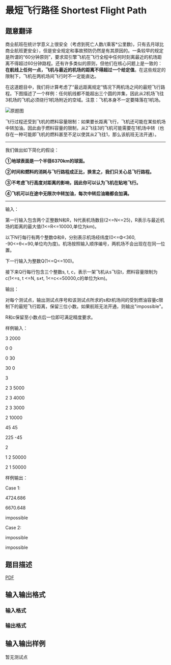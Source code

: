 # 最短飞行路径 Shortest Flight Path

## 题意翻译

商业航班在统计学意义上很安全（考虑到死亡人数/(乘客*公里数)，只有去月球比商业航班更安全），但是安全规定和事故预防仍然是有其原因的。一条较早的规定是所谓的“60分钟原则”，要求双引擎飞机在飞行全程中任何时刻离最近的机场距离不得超过60分钟路程。还有许多类似的原则，但他们在核心问题上是一致的：**在航线上任何一点，飞机与最近的机场的距离不得超过一个给定值**。在这些规定的限制下，飞机在两机场间飞行时不一定能直达。

在这道题目中，我们将计算考虑了“最远距离规定”情况下两机场之间的最短飞行路程。下图描述了一个样例：任何航线都不能超出三个圆的并集，因此从2机场飞往3机场的飞机必须绕行1机场附近的空域。注意：飞机本身不一定要降落在1机场。

![原题图](https://cdn.luogu.org/upload/pic/61797.png )

飞行过程还受到飞机的燃料容量限制：如果要长距离飞行，飞机还可能在某些机场中转加油。因此由于燃料容量的限制，从2飞往3的飞机可能需要在1机场中转（也存在一种可能即飞机的燃料甚至不足以使其从2飞往1，那么该航班无法开通）。

------------

我们做出如下简化的假设：

**①地球表面是一个半径6370km的球面。**

**②时间和燃料的消耗与飞行路程成正比，换言之，我们只关心总飞行路程。**

**③不考虑飞行高度对距离的影响，因此你可以认为飞机在贴地飞行。**

**④飞机可以在途中无限次中转加油，每次中转后油箱都会加满。**

------------

输入：

第一行输入包含两个正整数N和R，N代表机场数目(2<=N<=25)，R表示与最近机场的距离的最大值(1<=R<=10000,单位为km)。

以下N行每行有两个整数Φ和θ，分别表示机场经纬度(0<=Φ<360, -90<=θ<=90,单位均为度)。机场按照输入顺序编号，两机场不会出现在在同一位置。

下一行输入为整数Q(1<=Q<=100)。

接下来Q行每行包含三个整数s, t, c，表示一架飞机从s飞往t，燃料容量限制为c(1<=s, t <=N, s≠t, 1<=c<=50000,c的单位为km)。

输出：

对每个测试点，输出测试点序号和该测试点所求的s和t机场间的受到燃油容量c限制下的最短飞行距离，保留三位小数。如果航班无法开通，则输出"impossible"。

R和c保留至小数点后一位即可满足精度要求。

样例输入：

3 2000

0 0

0 30

30 0

3

2 3 5000

2 3 4000

2 3 3000

2 10000

45 45

225 -45

2

1 2 50000

2 1 50000

样例输出：

Case 1:

4724.686

6670.648

impossible

Case 2:

impossible

impossible

## 题目描述

[problemUrl]: https://uva.onlinejudge.org/index.php?option=com_onlinejudge&Itemid=8&category=247&page=show_problem&problem=3901

[PDF](https://uva.onlinejudge.org/external/12/p1288.pdf)

## 输入输出格式

### 输入格式

### 输出格式

## 输入输出样例

暂无测试点

